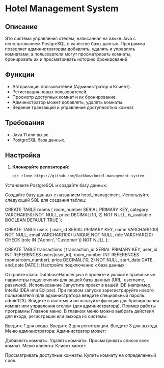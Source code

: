 # Hotel Management System

## Описание
Это система управления отелем, написанная на языке Java с использованием PostgreSQL в качестве базы данных. Программа позволяет администраторам добавлять, удалять и управлять комнатами, а пользователи могут просматривать комнаты, бронировать их и просматривать историю бронирований.

## Функции
- Авторизация пользователей (Администратор и Клиент).
- Регистрация новых пользователей.
- Просмотр доступных комнат и их бронирование.
- Администратор может добавлять, удалять комнаты.
- Ведение транзакций и управление доступностью комнат.

## Требования
- Java 11 или выше.
- PostgreSQL база данных.

## Настройка
1. **Клонируйте репозиторий**:
   ```bash
   git clone https://github.com/Darkkow/hotel-management-system
Установите PostgreSQL и создайте базу данных:

Создайте базу данных с названием hotel_management.
Используйте следующий SQL для создания таблиц:

CREATE TABLE rooms (
    room_number SERIAL PRIMARY KEY,
    category VARCHAR(50) NOT NULL,
    price DECIMAL(10, 2) NOT NULL,
    is_available BOOLEAN DEFAULT TRUE
);

CREATE TABLE users (
    user_id SERIAL PRIMARY KEY,
    name VARCHAR(100) NOT NULL,
    email VARCHAR(100) UNIQUE NOT NULL,
    role VARCHAR(20) CHECK (role IN ('Admin', 'Customer')) NOT NULL
);

CREATE TABLE transactions (
    transaction_id SERIAL PRIMARY KEY,
    user_id INT REFERENCES users(user_id),
    room_number INT REFERENCES rooms(room_number),
    price DECIMAL(10, 2) NOT NULL,
    start_date DATE,
    end_date DATE
);
Настройте подключение к базе данных:

Откройте класс DatabaseHandler.java в проекте и укажите правильные параметры подключения для вашей базы данных (URL, username, password).
Использование
Запустите проект в вашей IDE (например, IntelliJ IDEA или Eclipse).
При первом запуске зарегистрируйте нового пользователя (для администратора введите специальный пароль: admin123).
Войдите в систему и используйте функции для бронирования комнат или управления отелем (для администратора).
Пример работы программы
Главное меню: В главном меню можно выбрать действия для входа, регистрации или выхода из системы:

Введите 1 для входа.
Введите 2 для регистрации.
Введите 3 для выхода.
Меню администратора: Администратор может:

Добавлять комнаты.
Удалять комнаты.
Просматривать список всех комнат.
Меню клиента: Клиент может:

Просматривать доступные комнаты.
Купить комнату на определенный срок.